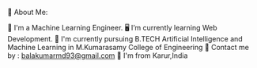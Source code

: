 💫 About Me:

🦾 I'm a Machine Learning Engineer.
🖥️ I’m currently learning Web Development.
🏫 I'm currently pursuing B.TECH Artificial Intelligence and Machine Learning in M.Kumarasamy College of Engineering
📩 Contact me by : balakumarmd93@gmail.com
📍 I'm from Karur,India
